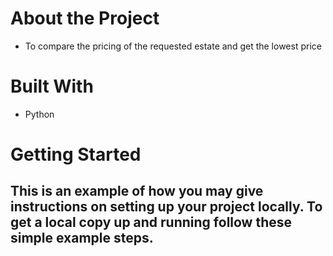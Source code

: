 # About the Project
- To compare the pricing of the requested estate and get the lowest price


# Built With
- Python

# Getting Started
This is an example of how you may give instructions on setting up your project locally. To get a local copy up and running follow these simple example steps.
- 
